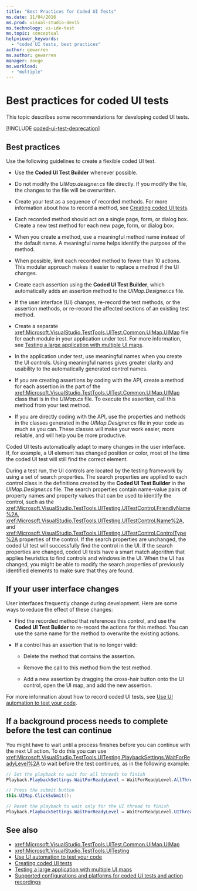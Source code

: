 ```yaml
---
title: "Best Practices for Coded UI Tests"
ms.date: 11/04/2016
ms.prod: visual-studio-dev15
ms.technology: vs-ide-test
ms.topic: conceptual
helpviewer_keywords:
  - "coded UI tests, best practices"
author: gewarren
ms.author: gewarren
manager: douge
ms.workload:
  - "multiple"
---
```

# Best practices for coded UI tests

This topic describes some recommendations for developing coded UI tests.

[!INCLUDE [coded-ui-test-deprecation](includes/coded-ui-test-deprecation.md)]

## Best practices

Use the following guidelines to create a flexible coded UI test.

-   Use the **Coded UI Test Builder** whenever possible.

-   Do not modify the *UIMap.designer.cs* file directly. If you modify the file, the changes to the file will be overwritten.

-   Create your test as a sequence of recorded methods. For more information about how to record a method, see [Creating coded UI tests](../test/use-ui-automation-to-test-your-code.md).

-   Each recorded method should act on a single page, form, or dialog box. Create a new test method for each new page, form, or dialog box.

-   When you create a method, use a meaningful method name instead of the default name. A meaningful name helps identify the purpose of the method.

-   When possible, limit each recorded method to fewer than 10 actions. This modular approach makes it easier to replace a method if the UI changes.

-   Create each assertion using the **Coded UI Test Builder**, which automatically adds an assertion method to the *UIMap.Designer.cs* file.

-   If the user interface (UI) changes, re-record the test methods, or the assertion methods, or re-record the affected sections of an existing test method.

-   Create a separate <xref:Microsoft.VisualStudio.TestTools.UITest.Common.UIMap.UIMap> file for each module in your application under test. For more information, see [Testing a large application with multiple UI maps](../test/testing-a-large-application-with-multiple-ui-maps.md).

-   In the application under test, use meaningful names when you create the UI controls. Using meaningful names gives greater clarity and usability to the automatically generated control names.

-   If you are creating assertions by coding with the API, create a method for each assertion in the part of the <xref:Microsoft.VisualStudio.TestTools.UITest.Common.UIMap.UIMap> class that is in the *UIMap.cs* file. To execute the assertion, call this method from your test method.

-   If you are directly coding with the API, use the properties and methods in the classes generated in the *UIMap.Designer.cs* file in your code as much as you can. These classes will make your work easier, more reliable, and will help you be more productive.

Coded UI tests automatically adapt to many changes in the user interface. If, for example, a UI element has changed position or color, most of the time the coded UI test will still find the correct element.

During a test run, the UI controls are located by the testing framework by using a set of search properties. The search properties are applied to each control class in the definitions created by the **Coded UI Test Builder** in the *UIMap.Designer.cs* file. The search properties contain name-value pairs of property names and property values that can be used to identify the control, such as the <xref:Microsoft.VisualStudio.TestTools.UITesting.UITestControl.FriendlyName%2A>, <xref:Microsoft.VisualStudio.TestTools.UITesting.UITestControl.Name%2A>, and <xref:Microsoft.VisualStudio.TestTools.UITesting.UITestControl.ControlType%2A> properties of the control. If the search properties are unchanged, the coded UI test will successfully find the control in the UI. If the search properties are changed, coded UI tests have a smart match algorithm that applies heuristics to find controls and windows in the UI. When the UI has changed, you might be able to modify the search properties of previously identified elements to make sure that they are found.

## If your user interface changes

User interfaces frequently change during development. Here are some ways to reduce the effect of these changes:

-   Find the recorded method that references this control, and use the **Coded UI Test Builder** to re-record the actions for this method. You can use the same name for the method to overwrite the existing actions.

-   If a control has an assertion that is no longer valid:

    -   Delete the method that contains the assertion.

    -   Remove the call to this method from the test method.

    -   Add a new assertion by dragging the cross-hair button onto the UI control, open the UI map, and add the new assertion.

For more information about how to record coded UI tests, see [Use UI automation to test your code](../test/use-ui-automation-to-test-your-code.md).

## If a background process needs to complete before the test can continue

You might have to wait until a process finishes before you can continue with the next UI action. To do this you can use <xref:Microsoft.VisualStudio.TestTools.UITesting.PlaybackSettings.WaitForReadyLevel%2A> to wait before the test continues, as in the following example:

```csharp
// Set the playback to wait for all threads to finish
Playback.PlaybackSettings.WaitForReadyLevel = WaitForReadyLevel.AllThreads;

// Press the submit button
this.UIMap.ClickSubmit();

// Reset the playback to wait only for the UI thread to finish
Playback.PlaybackSettings.WaitForReadyLevel = WaitForReadyLevel.UIThreadOnly;
```

## See also

- <xref:Microsoft.VisualStudio.TestTools.UITest.Common.UIMap.UIMap>
- <xref:Microsoft.VisualStudio.TestTools.UITesting>
- [Use UI automation to test your code](../test/use-ui-automation-to-test-your-code.md)
- [Creating coded UI tests](../test/use-ui-automation-to-test-your-code.md)
- [Testing a large application with multiple UI maps](../test/testing-a-large-application-with-multiple-ui-maps.md)
- [Supported configurations and platforms for coded UI tests and action recordings](../test/supported-configurations-and-platforms-for-coded-ui-tests-and-action-recordings.md)